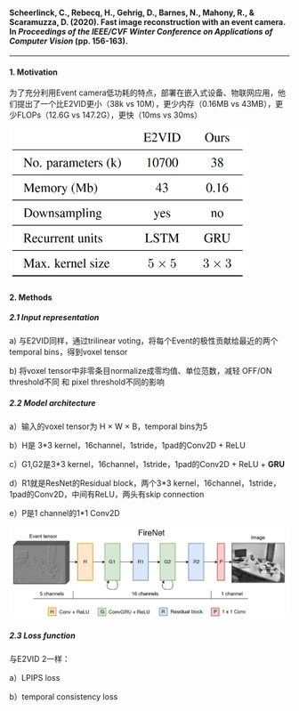 #### Scheerlinck, C., Rebecq, H., Gehrig, D., Barnes, N., Mahony, R., & Scaramuzza, D. (2020). Fast image reconstruction with an event camera. In *Proceedings of the IEEE/CVF Winter Conference on Applications of Computer Vision* (pp. 156-163).

------

#### 1. Motivation

为了充分利用Event camera低功耗的特点，部署在嵌入式设备、物联网应用，他们提出了一个比E2VID更小（38k vs 10M），更少内存（0.16MB vs 43MB），更少FLOPs（12.6G vs 147.2G），更快（10ms vs 30ms）

<img src="2020 FireNet.assets/image-20230831164836480.png" alt="image-20230831164836480" style="zoom:50%;" />



#### 2. Methods

##### 2.1 Input representation

a)  与E2VID同样，通过trilinear voting，将每个Event的极性贡献给最近的两个temporal bins，得到voxel tensor

b)  将voxel tensor中非零条目normalize成零均值、单位范数，减轻 OFF/ON threshold不同 和 pixel threshold不同的影响



##### 2.2 Model architecture

a）输入的voxel tensor为 H × W × B，temporal bins为5

b）H是 3*3 kernel，16channel，1stride，1pad的Conv2D + ReLU

c）G1,G2是3*3 kernel，16channel，1stride，1pad的Conv2D + ReLU + **GRU**

d）R1就是ResNet的Residual block，两个3*3 kernel，16channel，1stride，1pad的Conv2D，中间有ReLU，两头有skip connection

e）P是1 channel的1*1 Conv2D

<img src="2020 FireNet.assets/image-20230831165427983.png" alt="image-20230831165427983" style="zoom: 67%;" />



##### 2.3 Loss function

与E2VID 2一样：

a）LPIPS loss

b）temporal consistency loss



